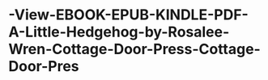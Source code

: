 # -View-EBOOK-EPUB-KINDLE-PDF-A-Little-Hedgehog-by-Rosalee-Wren-Cottage-Door-Press-Cottage-Door-Pres